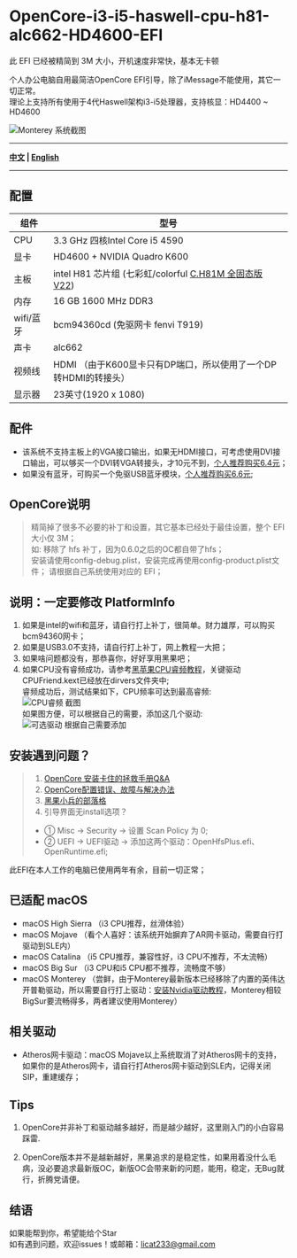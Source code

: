 # OpenCore-i3-i5-haswell-cpu-h81-alc662-HD4600-EFI

此 EFI 已经被精简到 3M 大小，开机速度非常快，基本无卡顿  

个人办公电脑自用最简洁OpenCore EFI引导，除了iMessage不能使用，其它一切正常。  
理论上支持所有使用于4代Haswell架构i3-i5处理器，支持核显：HD4400 ~ HD4600  

![Monterey 系统截图](https://img.alicdn.com/imgextra/i2/917298378/O1CN01AEuBbc2BlB0YYRlK2_!!917298378.png)

----

**[中文](https://github.com/licat233/EFI-OpenCore-i3-i5-haswell-cpu-h81-alc662-HD4600/blob/main/README-zh.md) | [English](https://github.com/licat233/EFI-OpenCore-i3-i5-haswell-cpu-h81-alc662-HD4600/blob/main/README.md)**

----

## 配置

| 组件      | 型号                                                                                                              |
| --------- | ----------------------------------------------------------------------------------------------------------------- |
| CPU       | 3.3 GHz 四核Intel Core i5 4590                                                                                    |
| 显卡      | HD4600 + NVIDIA Quadro K600                                                                                       |
| 主板      | intel H81 芯片组 (七彩虹/colorful [C.H81M 全固态版 V22](https://www.colorful.cn/product_show.aspx?mid=84&id=145)) |
| 内存      | 16 GB 1600 MHz DDR3                                                                                               |
| wifi/蓝牙 | bcm94360cd (免驱网卡 fenvi T919)                                                                                  |
| 声卡      | alc662                                                                                                            |
| 视频线    | HDMI （由于K600显卡只有DP端口，所以使用了一个DP转HDMI的转接头）                                                   |
| 显示器    | 23英寸(1920 x 1080)                                                                                               |

## 配件

* 该系统不支持主板上的VGA接口输出，如果无HDMI接口，可考虑使用DVI接口输出，可以够买一个DVI转VGA转接头，才10元不到，[个人推荐购买6.4元](https://detail.tmall.com/item.htm?id=542894961035)；
* 如果没有蓝牙，可购买一个免驱USB蓝牙模块，[个人推荐购买6.6元](https://item.taobao.com/item.htm?id=560155262998);

## OpenCore说明

> 精简掉了很多不必要的补丁和设置，其它基本已经处于最佳设置，整个 EFI 大小仅 3M；  
> 如: 移除了 hfs 补丁，因为0.6.0之后的OC都自带了hfs；  
> 安装请使用config-debug.plist，安装完成再使用config-product.plist文件；
> 请根据自己系统使用对应的 EFI；

## 说明：一定要修改 PlatformInfo  

1. 如果是intel的wifi和蓝牙，请自行打上补丁，很简单。财力雄厚，可以购买bcm94360网卡；
2. 如果是USB3.0不支持，请自行打上补丁，网上教程一大把；
3. 如果啥问题都没有，那恭喜你，好好享用黑果吧；
4. 如果CPU没有睿频成功，请参考[黑苹果CPU睿频教程](https://www.bilibili.com/read/cv16546696/)，关键驱动CPUFriend.kext已经放在dirvers文件夹中;  
睿频成功后，测试结果如下，CPU频率可达到最高睿频:  
![CPU睿频 截图](https://img.alicdn.com/imgextra/i2/917298378/O1CN01qwYCFn2BlB0Ul0Nmu_!!917298378.png)  
如果图方便，可以根据自己的需要，添加这几个驱动:  
![可选驱动 根据自己需要添加](https://img.alicdn.com/imgextra/i3/917298378/O1CN01UPeyyN2BlB0VqtmT6_!!917298378.png)

## 安装遇到问题？

> 1. [OpenCore 安装卡住的拯救手册Q&A](https://heipg.cn/tutorial/opencore-install-errors-handbook.html)
> 2. [OpenCore配置错误、故障与解决办法](https://shuiyunxc.github.io/2020/04/06/Faults/index)
> 3. [黑果小兵的部落格](https://blog.daliansky.net/)
> 4. 引导界面无install选项？  
>
> * ①  Misc -> Security -> 设置 Scan Policy 为 0;
> * ②  UEFI -> UEFI驱动 -> 添加这两个驱动：OpenHfsPlus.efi、OpenRuntime.efi;

此EFI在本人工作的电脑已使用两年有余，目前一切正常；

## 已适配 macOS  

* macOS High Sierra （i3 CPU推荐，丝滑体验）
* macOS Mojave （看个人喜好：该系统开始摒弃了AR网卡驱动，需要自行打驱动到SLE内）
* macOS Catalina （i5 CPU推荐，兼容性好，i3 CPU不推荐，不太流畅）
* macOS Big Sur （i3 CPU和i5 CPU都不推荐，流畅度不够）
* macOS Monterey （尝鲜，由于Monterey最新版本已经移除了内置的英伟达开普勒驱动，所以需要自行打上驱动：[安装Nvidia驱动教程](https://github.com/chris1111/Geforce-Kepler-patcher)，Monterey相较BigSur要流畅得多，两者建议使用Monterey）

## 相关驱动  

* Atheros网卡驱动：macOS Mojave以上系统取消了对Atheros网卡的支持，如果你的是Atheros网卡，请自行打Atheros网卡驱动到SLE内，记得关闭SIP，重建缓存；

## Tips  

1. OpenCore并非补丁和驱动越多越好，而是越少越好，这里刚入门的小白容易踩雷.

2. OpenCore版本并不是越新越好，黑果追求的是稳定性，如果用着没什么毛病，没必要追求最新版OC，新版OC会带来新的问题，能用，稳定，无Bug就行，折腾党请便。  

## 结语  

如果能帮到你，希望能给个Star  
如有遇到问题，欢迎issues！或邮箱：licat233@gmail.com
